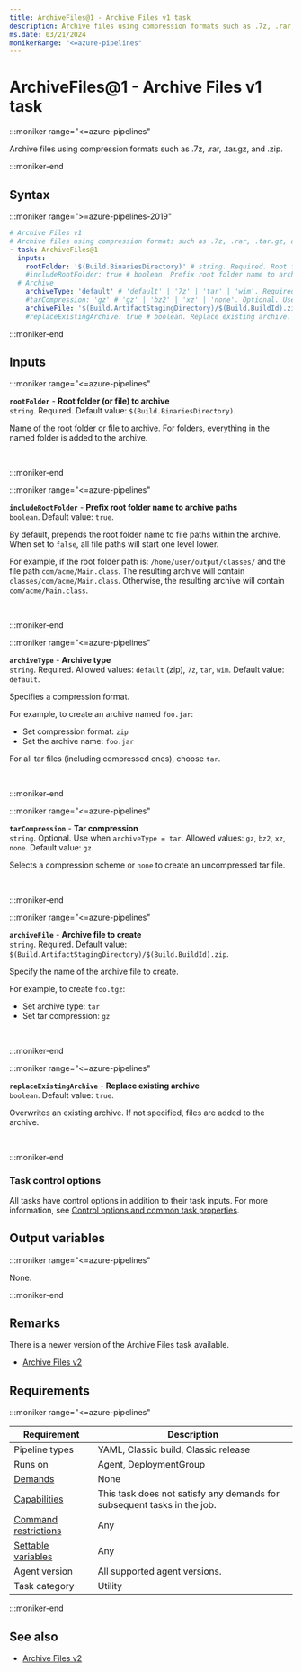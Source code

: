 ```yaml
---
title: ArchiveFiles@1 - Archive Files v1 task
description: Archive files using compression formats such as .7z, .rar, .tar.gz, and .zip.
ms.date: 03/21/2024
monikerRange: "<=azure-pipelines"
---
```


# ArchiveFiles@1 - Archive Files v1 task

<!-- :::description::: -->
:::moniker range="<=azure-pipelines"

<!-- :::editable-content name="description"::: -->
Archive files using compression formats such as .7z, .rar, .tar.gz, and .zip.
<!-- :::editable-content-end::: -->

:::moniker-end
<!-- :::description-end::: -->

<!-- :::syntax::: -->
## Syntax

:::moniker range=">=azure-pipelines-2019"

```yaml
# Archive Files v1
# Archive files using compression formats such as .7z, .rar, .tar.gz, and .zip.
- task: ArchiveFiles@1
  inputs:
    rootFolder: '$(Build.BinariesDirectory)' # string. Required. Root folder (or file) to archive. Default: $(Build.BinariesDirectory).
    #includeRootFolder: true # boolean. Prefix root folder name to archive paths. Default: true.
  # Archive
    archiveType: 'default' # 'default' | '7z' | 'tar' | 'wim'. Required. Archive type. Default: default.
    #tarCompression: 'gz' # 'gz' | 'bz2' | 'xz' | 'none'. Optional. Use when archiveType = tar. Tar compression. Default: gz.
    archiveFile: '$(Build.ArtifactStagingDirectory)/$(Build.BuildId).zip' # string. Required. Archive file to create. Default: $(Build.ArtifactStagingDirectory)/$(Build.BuildId).zip.
    #replaceExistingArchive: true # boolean. Replace existing archive. Default: true.
```

:::moniker-end


<!-- :::syntax-end::: -->

<!-- :::inputs::: -->
## Inputs

<!-- :::item name="rootFolder"::: -->
:::moniker range="<=azure-pipelines"

**`rootFolder`** - **Root folder (or file) to archive**<br>
`string`. Required. Default value: `$(Build.BinariesDirectory)`.<br>
<!-- :::editable-content name="helpMarkDown"::: -->
Name of the root folder or file to archive.  For folders, everything in the named folder is added to the archive.
<!-- :::editable-content-end::: -->
<br>

:::moniker-end
<!-- :::item-end::: -->
<!-- :::item name="includeRootFolder"::: -->
:::moniker range="<=azure-pipelines"

**`includeRootFolder`** - **Prefix root folder name to archive paths**<br>
`boolean`. Default value: `true`.<br>
<!-- :::editable-content name="helpMarkDown"::: -->
By default, prepends the root folder name to file paths within the archive.  When set to `false`, all file paths will start one level lower.

For example, if the root folder path is: `/home/user/output/classes/` and the file path `com/acme/Main.class`. The resulting archive will contain `classes/com/acme/Main.class`. Otherwise, the resulting archive will contain `com/acme/Main.class`.
<!-- :::editable-content-end::: -->
<br>

:::moniker-end
<!-- :::item-end::: -->
<!-- :::item name="archiveType"::: -->
:::moniker range="<=azure-pipelines"

**`archiveType`** - **Archive type**<br>
`string`. Required. Allowed values: `default` (zip), `7z`, `tar`, `wim`. Default value: `default`.<br>
<!-- :::editable-content name="helpMarkDown"::: -->
Specifies a compression format.  

For example, to create an archive named `foo.jar`:

- Set compression format: `zip`
- Set the archive name: `foo.jar`  

For all tar files (including compressed ones), choose `tar`.
<!-- :::editable-content-end::: -->
<br>

:::moniker-end
<!-- :::item-end::: -->
<!-- :::item name="tarCompression"::: -->
:::moniker range="<=azure-pipelines"

**`tarCompression`** - **Tar compression**<br>
`string`. Optional. Use when `archiveType = tar`. Allowed values: `gz`, `bz2`, `xz`, `none`. Default value: `gz`.<br>
<!-- :::editable-content name="helpMarkDown"::: -->
Selects a compression scheme or `none` to create an uncompressed tar file.
<!-- :::editable-content-end::: -->
<br>

:::moniker-end
<!-- :::item-end::: -->
<!-- :::item name="archiveFile"::: -->
:::moniker range="<=azure-pipelines"

**`archiveFile`** - **Archive file to create**<br>
`string`. Required. Default value: `$(Build.ArtifactStagingDirectory)/$(Build.BuildId).zip`.<br>
<!-- :::editable-content name="helpMarkDown"::: -->
Specify the name of the archive file to create.  

For example, to create `foo.tgz`:

- Set archive type: `tar`
- Set tar compression: `gz`
<!-- :::editable-content-end::: -->
<br>

:::moniker-end
<!-- :::item-end::: -->
<!-- :::item name="replaceExistingArchive"::: -->
:::moniker range="<=azure-pipelines"

**`replaceExistingArchive`** - **Replace existing archive**<br>
`boolean`. Default value: `true`.<br>
<!-- :::editable-content name="helpMarkDown"::: -->
Overwrites an existing archive.  If not specified, files are added to the archive.
<!-- :::editable-content-end::: -->
<br>

:::moniker-end
<!-- :::item-end::: -->

### Task control options

All tasks have control options in addition to their task inputs. For more information, see [Control options and common task properties](/azure/devops/pipelines/yaml-schema/steps-task#common-task-properties).
<!-- :::inputs-end::: -->

<!-- :::outputVariables::: -->
## Output variables

:::moniker range="<=azure-pipelines"

None.

:::moniker-end
<!-- :::outputVariables-end::: -->

<!-- :::remarks::: -->
<!-- :::editable-content name="remarks"::: -->
## Remarks

There is a newer version of the Archive Files task available.

* [Archive Files v2](archive-files-v2.md)
<!-- :::editable-content-end::: -->
<!-- :::remarks-end::: -->

<!-- :::examples::: -->
<!-- :::editable-content name="examples"::: -->
<!-- :::editable-content-end::: -->
<!-- :::examples-end::: -->

<!-- :::properties::: -->
## Requirements

:::moniker range="<=azure-pipelines"

| Requirement | Description |
|-------------|-------------|
| Pipeline types | YAML, Classic build, Classic release |
| Runs on | Agent, DeploymentGroup |
| [Demands](/azure/devops/pipelines/process/demands) | None |
| [Capabilities](/azure/devops/pipelines/agents/agents#capabilities) | This task does not satisfy any demands for subsequent tasks in the job. |
| [Command restrictions](/azure/devops/pipelines/security/templates#agent-logging-command-restrictions) | Any |
| [Settable variables](/azure/devops/pipelines/security/templates#agent-logging-command-restrictions) | Any |
| Agent version | All supported agent versions. |
| Task category | Utility |

:::moniker-end
<!-- :::properties-end::: -->

<!-- :::see-also::: -->
<!-- :::editable-content name="seeAlso"::: -->
## See also

* [Archive Files v2](archive-files-v2.md)
<!-- :::editable-content-end::: -->
<!-- :::see-also-end::: -->
